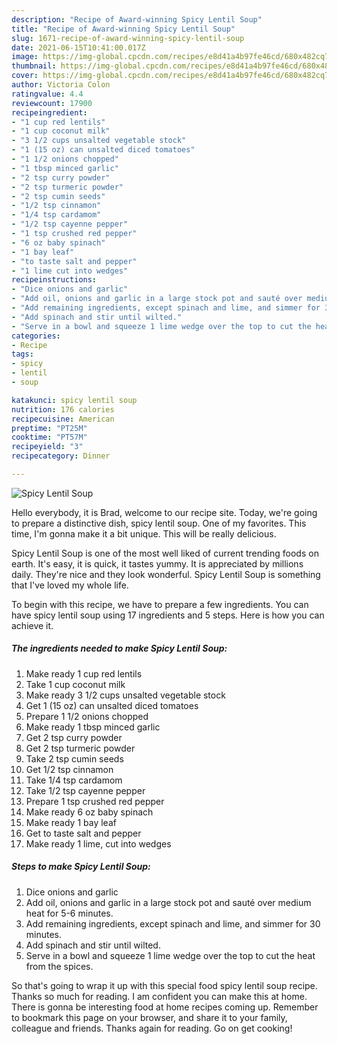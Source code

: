 ```yaml
---
description: "Recipe of Award-winning Spicy Lentil Soup"
title: "Recipe of Award-winning Spicy Lentil Soup"
slug: 1671-recipe-of-award-winning-spicy-lentil-soup
date: 2021-06-15T10:41:00.017Z
image: https://img-global.cpcdn.com/recipes/e8d41a4b97fe46cd/680x482cq70/spicy-lentil-soup-recipe-main-photo.jpg
thumbnail: https://img-global.cpcdn.com/recipes/e8d41a4b97fe46cd/680x482cq70/spicy-lentil-soup-recipe-main-photo.jpg
cover: https://img-global.cpcdn.com/recipes/e8d41a4b97fe46cd/680x482cq70/spicy-lentil-soup-recipe-main-photo.jpg
author: Victoria Colon
ratingvalue: 4.4
reviewcount: 17900
recipeingredient:
- "1 cup red lentils"
- "1 cup coconut milk"
- "3 1/2 cups unsalted vegetable stock"
- "1 (15 oz) can unsalted diced tomatoes"
- "1 1/2 onions chopped"
- "1 tbsp minced garlic"
- "2 tsp curry powder"
- "2 tsp turmeric powder"
- "2 tsp cumin seeds"
- "1/2 tsp cinnamon"
- "1/4 tsp cardamom"
- "1/2 tsp cayenne pepper"
- "1 tsp crushed red pepper"
- "6 oz baby spinach"
- "1 bay leaf"
- "to taste salt and pepper"
- "1 lime cut into wedges"
recipeinstructions:
- "Dice onions and garlic"
- "Add oil, onions and garlic in a large stock pot and sauté over medium heat for 5-6 minutes."
- "Add remaining ingredients, except spinach and lime, and simmer for 30 minutes."
- "Add spinach and stir until wilted."
- "Serve in a bowl and squeeze 1 lime wedge over the top to cut the heat from the spices."
categories:
- Recipe
tags:
- spicy
- lentil
- soup

katakunci: spicy lentil soup 
nutrition: 176 calories
recipecuisine: American
preptime: "PT25M"
cooktime: "PT57M"
recipeyield: "3"
recipecategory: Dinner

---
```



![Spicy Lentil Soup](https://img-global.cpcdn.com/recipes/e8d41a4b97fe46cd/680x482cq70/spicy-lentil-soup-recipe-main-photo.jpg)

Hello everybody, it is Brad, welcome to our recipe site. Today, we're going to prepare a distinctive dish, spicy lentil soup. One of my favorites. This time, I'm gonna make it a bit unique. This will be really delicious.



Spicy Lentil Soup is one of the most well liked of current trending foods on earth. It's easy, it is quick, it tastes yummy. It is appreciated by millions daily. They're nice and they look wonderful. Spicy Lentil Soup is something that I've loved my whole life.


To begin with this recipe, we have to prepare a few ingredients. You can have spicy lentil soup using 17 ingredients and 5 steps. Here is how you can achieve it.

<!--inarticleads1-->

##### The ingredients needed to make Spicy Lentil Soup:

1. Make ready 1 cup red lentils
1. Take 1 cup coconut milk
1. Make ready 3 1/2 cups unsalted vegetable stock
1. Get 1 (15 oz) can unsalted diced tomatoes
1. Prepare 1 1/2 onions chopped
1. Make ready 1 tbsp minced garlic
1. Get 2 tsp curry powder
1. Get 2 tsp turmeric powder
1. Take 2 tsp cumin seeds
1. Get 1/2 tsp cinnamon
1. Take 1/4 tsp cardamom
1. Take 1/2 tsp cayenne pepper
1. Prepare 1 tsp crushed red pepper
1. Make ready 6 oz baby spinach
1. Make ready 1 bay leaf
1. Get to taste salt and pepper
1. Make ready 1 lime, cut into wedges




<!--inarticleads2-->

##### Steps to make Spicy Lentil Soup:

1. Dice onions and garlic
1. Add oil, onions and garlic in a large stock pot and sauté over medium heat for 5-6 minutes.
1. Add remaining ingredients, except spinach and lime, and simmer for 30 minutes.
1. Add spinach and stir until wilted.
1. Serve in a bowl and squeeze 1 lime wedge over the top to cut the heat from the spices.




So that's going to wrap it up with this special food spicy lentil soup recipe. Thanks so much for reading. I am confident you can make this at home. There is gonna be interesting food at home recipes coming up. Remember to bookmark this page on your browser, and share it to your family, colleague and friends. Thanks again for reading. Go on get cooking!
